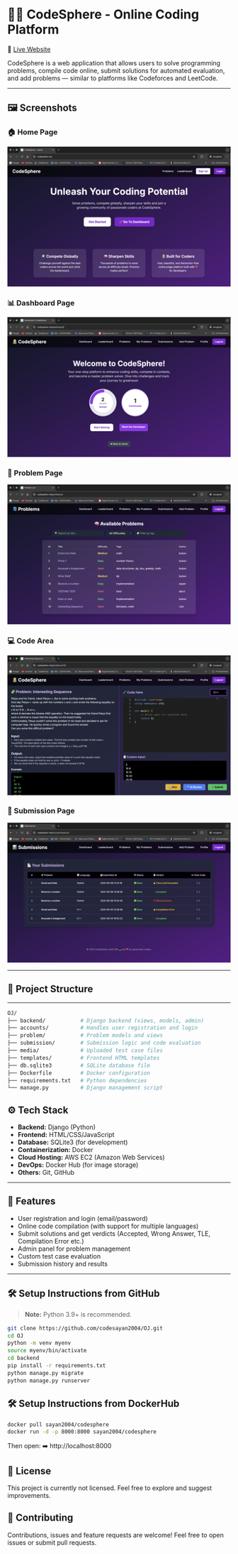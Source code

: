 # 🧑‍⚖️ CodeSphere - Online Coding Platform
🔗 [Live Website](https://www.codespher.me)

CodeSphere is a web application that allows users to solve programming problems, compile code online, submit solutions for automated evaluation, and add problems — similar to platforms like Codeforces and LeetCode.

---
## 🖼️ Screenshots

### 🏠 Home Page   
![Home Page](Images/home.png)

### 📊 Dashboard Page 
![Dashboard Page](Images/dashboard.png)

### 📄 Problem Page  
![Problems](Images/problems.png)

### 💻 Code Area  
![Code](Images/codearea.png)

### 📑 Submission Page  
![Submit](Images/submission.png)


---
## 📁 Project Structure
---
```bash
OJ/
├── backend/           # Django backend (views, models, admin)
├── accounts/          # Handles user registration and login
├── problem/           # Problem models and views
├── submission/        # Submission logic and code evaluation
├── media/             # Uploaded test case files
├── templates/         # Frontend HTML templates
├── db.sqlite3         # SQLite database file
├── Dockerfile         # Docker configuration
├── requirements.txt   # Python dependencies
└── manage.py          # Django management script
```

## ⚙️ Tech Stack

- **Backend:** Django (Python)
- **Frontend:** HTML/CSS/JavaScript
- **Database:** SQLite3 (for development)
- **Containerization:** Docker
- **Cloud Hosting:** AWS EC2 (Amazon Web Services)
- **DevOps:** Docker Hub (for image storage)
- **Others:** Git, GitHub
---

## 🚀 Features

- User registration and login (email/password)
- Online code compilation (with support for multiple languages)
- Submit solutions and get verdicts (Accepted, Wrong Answer, TLE, Compilation Error etc.)
- Admin panel for problem management
- Custom test case evaluation
- Submission history and results

---

## 🛠️ Setup Instructions from GitHub
> **Note:** Python 3.9+ is recommended.

```bash
git clone https://github.com/codesayan2004/OJ.git
cd OJ
python -m venv myenv
source myenv/bin/activate
cd backend
pip install -r requirements.txt
python manage.py migrate
python manage.py runserver
```
## 🛠️ Setup Instructions from DockerHub

```bash
docker pull sayan2004/codesphere
docker run -d -p 8000:8000 sayan2004/codesphere
```
Then open:
➡️ http://localhost:8000

## 📄 License

This project is currently not licensed. Feel free to explore and suggest improvements.

## 🤝 Contributing

Contributions, issues and feature requests are welcome! Feel free to open issues or submit pull requests.
